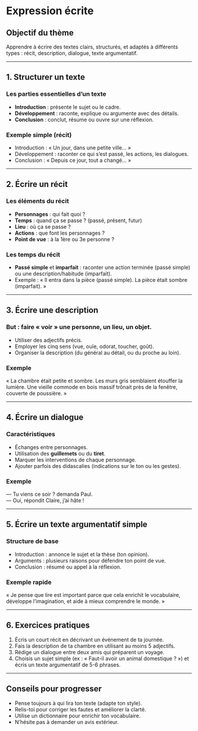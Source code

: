 # Expression écrite

## Objectif du thème
Apprendre à écrire des textes clairs, structurés, et adaptés à différents types : récit, description, dialogue, texte argumentatif.

---

## 1. Structurer un texte

### Les parties essentielles d’un texte
- **Introduction** : présente le sujet ou le cadre.
- **Développement** : raconte, explique ou argumente avec des détails.
- **Conclusion** : conclut, résume ou ouvre sur une réflexion.

### Exemple simple (récit)
- Introduction : « Un jour, dans une petite ville... »
- Développement : raconter ce qui s’est passé, les actions, les dialogues.
- Conclusion : « Depuis ce jour, tout a changé... »

---

## 2. Écrire un récit

### Les éléments du récit
- **Personnages** : qui fait quoi ?
- **Temps** : quand ça se passe ? (passé, présent, futur)
- **Lieu** : où ça se passe ?
- **Actions** : que font les personnages ?
- **Point de vue** : à la 1ère ou 3e personne ?

### Les temps du récit
- **Passé simple** et **imparfait** : raconter une action terminée (passé simple) ou une description/habitude (imparfait).
- Exemple : « Il entra dans la pièce (passé simple). La pièce était sombre (imparfait). »

---

## 3. Écrire une description

### But : faire « voir » une personne, un lieu, un objet.
- Utiliser des adjectifs précis.
- Employer les cinq sens (vue, ouïe, odorat, toucher, goût).
- Organiser la description (du général au détail, ou du proche au loin).

### Exemple
« La chambre était petite et sombre. Les murs gris semblaient étouffer la lumière. Une vieille commode en bois massif trônait près de la fenêtre, couverte de poussière. »

---

## 4. Écrire un dialogue

### Caractéristiques
- Échanges entre personnages.
- Utilisation des **guillemets** ou du **tiret**.
- Marquer les interventions de chaque personnage.
- Ajouter parfois des didascalies (indications sur le ton ou les gestes).

### Exemple
— Tu viens ce soir ? demanda Paul.  
— Oui, répondit Claire, j’ai hâte !

---

## 5. Écrire un texte argumentatif simple

### Structure de base
- Introduction : annonce le sujet et la thèse (ton opinion).
- Arguments : plusieurs raisons pour défendre ton point de vue.
- Conclusion : résumé ou appel à la réflexion.

### Exemple rapide
« Je pense que lire est important parce que cela enrichit le vocabulaire, développe l’imagination, et aide à mieux comprendre le monde. »

---

## 6. Exercices pratiques

1. Écris un court récit en décrivant un événement de ta journée.
2. Fais la description de ta chambre en utilisant au moins 5 adjectifs.
3. Rédige un dialogue entre deux amis qui préparent un voyage.
4. Choisis un sujet simple (ex : « Faut-il avoir un animal domestique ? ») et écris un texte argumentatif de 5-6 phrases.

---

## Conseils pour progresser
- Pense toujours à qui lira ton texte (adapte ton style).
- Relis-toi pour corriger les fautes et améliorer la clarté.
- Utilise un dictionnaire pour enrichir ton vocabulaire.
- N’hésite pas à demander un avis extérieur.

